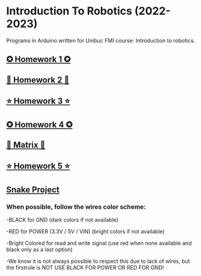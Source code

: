 # Introduction To Robotics (2022-2023)
Programs in Arduino  written for Unibuc FMI course: Introduction to robotics.

## [✪ Homework 1 ✪](https://github.com/postolache-andreea-miruna/IntroductionToRobotics/tree/main/Homework1)

## [🌠 Homework 2 🌠](https://github.com/postolache-andreea-miruna/IntroductionToRobotics/tree/main/Homework2)

## [⭐ Homework 3 ⭐](https://github.com/postolache-andreea-miruna/IntroductionToRobotics/tree/main/Homework3)

## [✪ Homework 4 ✪](https://github.com/postolache-andreea-miruna/IntroductionToRobotics/tree/main/Homework4)

## [🌠 Matrix 🌠](https://github.com/postolache-andreea-miruna/IntroductionToRobotics/tree/main/Matrix)

## [⭐ Homework 5 ⭐](https://github.com/postolache-andreea-miruna/IntroductionToRobotics/tree/main/Homework5)

## [Snake Project](https://github.com/postolache-andreea-miruna/SnakeGameRobotics.git)

### When possible, follow the wires color scheme:

-BLACK for GND (dark colors if not available)

-RED   for POWER (3.3V / 5V / VIN) (bright colors if not available)

-Bright Colored for read and write signal 
(use red when none available and black only as a last option)

-We know it is not always possible to respect this due to lack of wires,
 but the firstrule is NOT USE BLACK FOR POWER OR RED FOR GND!


